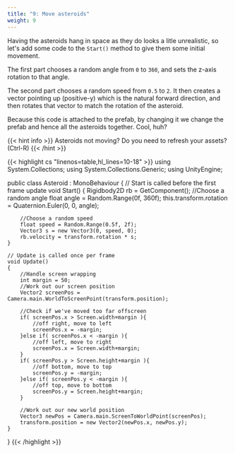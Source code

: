 ```yaml
---
title: "9: Move asteroids"
weight: 9
---
```

Having the asteroids hang in space as they do looks a litle unrealistic, so let's add some code to the `Start()` method to give them some initial movement.

The first part chooses a random angle from `0` to `360`, and sets the z-axis rotation to that angle.

The second part chooses a random speed from `0.5` to `2`. It then creates a vector pointing up (positive-y) which is the natural forward direction, and then rotates that vector to match the rotation of the asteroid.

Because this code is attached to the prefab, by changing it we change the prefab and hence all the asteroids together. Cool, huh?

{{< hint info >}}
Asteroids not moving? Do you need to refresh your assets? (Ctrl-R)
{{< /hint >}}

{{< highlight cs "linenos=table,hl_lines=10-18" >}}
using System.Collections;
using System.Collections.Generic;
using UnityEngine;

public class Asteroid : MonoBehaviour
{
    // Start is called before the first frame update
    void Start()
    {
        Rigidbody2D rb = GetComponent<Rigidbody2D>();
        //Choose a random angle
        float angle = Random.Range(0f, 360f);
        this.transform.rotation = Quaternion.Euler(0, 0, angle);

        //Choose a random speed
        float speed = Random.Range(0.5f, 2f);
        Vector3 s = new Vector3(0, speed, 0);
        rb.velocity = transform.rotation * s;
    }

    // Update is called once per frame
    void Update()
    {
        //Handle screen wrapping
        int margin = 50;
        //Work out our screen position
        Vector2 screenPos = Camera.main.WorldToScreenPoint(transform.position);

        //Check if we've moved too far offscreen
        if( screenPos.x > Screen.width+margin ){
            //off right, move to left
            screenPos.x = -margin;
        }else if( screenPos.x < -margin ){
            //off left, move to right
            screenPos.x = Screen.width+margin;
        }
        if( screenPos.y > Screen.height+margin ){
            //off bottom, move to top
            screenPos.y = -margin;
        }else if( screenPos.y < -margin ){
            //off top, move to bottom
            screenPos.y = Screen.height+margin;
        }

        //Work out our new world position
        Vector3 newPos = Camera.main.ScreenToWorldPoint(screenPos);
        transform.position = new Vector2(newPos.x, newPos.y);
    }
}
{{< /highlight >}}